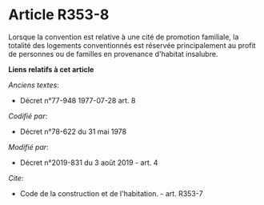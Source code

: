 # Article R353-8

Lorsque la convention est relative à une cité de promotion familiale, la totalité des logements conventionnés est réservée
principalement au profit de personnes ou de familles en provenance d'habitat insalubre.

**Liens relatifs à cet article**

_Anciens textes_:

  - Décret n°77-948 1977-07-28 art. 8

_Codifié par_:

  - Décret n°78-622 du 31 mai 1978

_Modifié par_:

  - Décret n°2019-831 du 3 août 2019 - art. 4

_Cite_:

  - Code de la construction et de l'habitation. - art. R353-7
